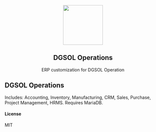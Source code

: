 <div align="center">
    <img src="https://raw.githubusercontent.com/frappe/erpnext/develop/erpnext/public/images/erpnext-logo.png" height="128">
    <h2>DGSOL Operations</h2>
    <p align="center">
        <p>ERP customization for DGSOL Operation</p>
    </p>
</div>

## DGSOL Operations

Includes: Accounting, Inventory, Manufacturing, CRM, Sales, Purchase, Project Management, HRMS. Requires MariaDB.

#### License

MIT